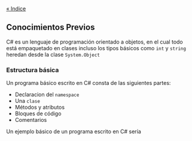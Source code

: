 [&laquo; Indice](README.md)
## Conocimientos Previos

C# es un lenguaje de programación orientado a objetos, en el cual todo está empaquetado en clases incluso los tipos básicos como `int` y `string` heredan desde la clase `System.Object`

### Estructura básica
Un programa básico escrito en C# consta de las siguientes partes:
* Declaracion del `namespace`
* Una `clase`
* Métodos y atributos
* Bloques de código
* Comentarios

Un ejemplo básico de un programa escrito en C# sería


